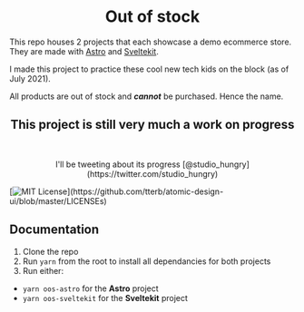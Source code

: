 
<div align="center">
<h1>Out of stock</h1>
</div>

This repo houses 2 projects that each showcase a demo ecommerce store. They are made with [Astro](https://astro.build/) and [Sveltekit](https://kit.svelte.dev/).

I made this project to practice these cool new tech kids on the block (as of July 2021).

All products are out of stock and **_cannot_** be purchased. Hence the name.

<div align="center">
<h2>This project is still very much a work on progress</h2>
<br>
<p>I'll be tweeting about its progress [@studio_hungry](https://twitter.com/studio_hungry)</p>
</div>

[![MIT License](https://img.shields.io/apm/l/atomic-design-ui.svg?)](https://github.com/tterb/atomic-design-ui/blob/master/LICENSEs)


## Documentation

1. Clone the repo
1. Run `yarn` from the root to install all dependancies for both projects
1. Run either:
* `yarn oos-astro` for the **Astro** project
* `yarn oos-sveltekit` for the **Sveltekit** project


